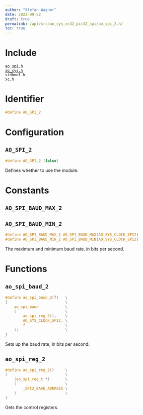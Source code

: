 ```yaml
---
author: "Stefan Wagner"
date: 2022-09-22
draft: true
permalink: /api/src/ao_sys_xc32_pic32_spi/ao_spi_2.h/
toc: true
---
```


# Include

[`ao_spi.h`](ao_spi.h.md) <br/>
[`ao_sys.h`](ao_sys.h.md) <br/>
`stdbool.h` <br/>
`xc.h`

# Identifier

```c
#define AO_SPI_2
```

# Configuration

## `AO_SPI_2`

```c
#define AO_SPI_2 (false)
```

Defines whether to use the module.

# Constants

## `AO_SPI_BAUD_MAX_2`
## `AO_SPI_BAUD_MIN_2`

```c
#define AO_SPI_BAUD_MAX_2 AO_SPI_BAUD_MAX(AO_SYS_CLOCK_SPI2)
#define AO_SPI_BAUD_MIN_2 AO_SPI_BAUD_MIN(AO_SYS_CLOCK_SPI2)
```

The maximum and minimum baud rate, in bits per second.

# Functions

## `ao_spi_baud_2`

```c
#define ao_spi_baud_2(f)   \
{                          \
    ao_spi_baud            \
    (                      \
        ao_spi_reg_2(),    \
        AO_SYS_CLOCK_SPI2, \
        f                  \
    );                     \
}
```

Sets up the baud rate, in bits per second.

## `ao_spi_reg_2`

```c
#define ao_spi_reg_2()     \
(                          \
    (ao_spi_reg_t *)       \
    (                      \
        _SPI2_BASE_ADDRESS \
    )                      \
)
```

Gets the control registers.
